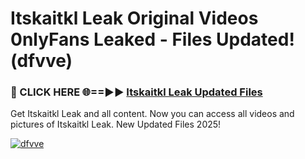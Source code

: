 # Itskaitkl Leak Original Videos 0nlyFans Leaked - Files Updated! (dfvve)

<h3>🔴 CLICK HERE 🌐==►► <a href="https://tinyurl.com/brd5kh86" rel="nofollow">Itskaitkl Leak Updated Files</a></h3>

Get Itskaitkl Leak and all content. Now you can access all videos and pictures of Itskaitkl Leak. New Updated Files 2025!

[![dfvve](https://i.imgur.com/K7sEzmb.gif)](https://tinyurl.com/brd5kh86)
